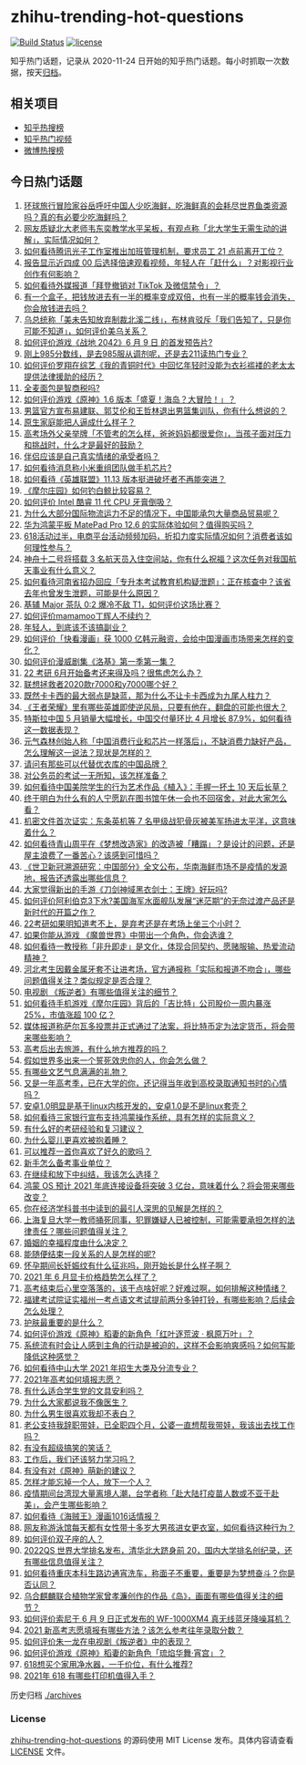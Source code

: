 # zhihu-trending-hot-questions

[![Build Status](https://github.com/justjavac/zhihu-trending-hot-questions/workflows/ci/badge.svg?branch=master)](https://github.com/justjavac/zhihu-trending-hot-questions/actions)
[![license](https://img.shields.io/github/license/justjavac/zhihu-trending-hot-questions)](https://github.com/justjavac/zhihu-trending-hot-questions/blob/master/LICENSE)

知乎热门话题，记录从 2020-11-24 日开始的知乎热门话题。每小时抓取一次数据，按天[归档](./archives)。

## 相关项目

- [知乎热搜榜](https://github.com/justjavac/zhihu-trending-top-search)
- [知乎热门视频](https://github.com/justjavac/zhihu-trending-hot-video)
- [微博热搜榜](https://github.com/justjavac/weibo-trending-hot-search)

## 今日热门话题

<!-- BEGIN -->
<!-- 最后更新时间 Thu Jun 10 2021 13:24:17 GMT+0800 (China Standard Time) -->

1. [环球旅行冒险家谷岳呼吁中国人少吃海鲜，吃海鲜真的会耗尽世界鱼类资源吗？真的有必要少吃海鲜吗？](https://www.zhihu.com/question/463886399)
2. [网友质疑北大老师韦东奕教学水平呆板，有观点称「北大学生无需生动的讲解」，实际情况如何？](https://www.zhihu.com/question/463589084)
3. [如何看待腾讯光子工作室推出加班管理机制，要求员工 21
   点前离开工位？](https://www.zhihu.com/question/464150896)
4. [报告显示近四成 00
   后选择倍速观看视频，年轻人在「赶什么」？对影视行业创作有何影响？](https://www.zhihu.com/question/464019954)
5. [如何看待外媒报道「拜登撤销对 TikTok 及微信禁令」？](https://www.zhihu.com/question/464157297)
6. [有一个盒子，把钱放进去有一半的概率变成双倍，也有一半的概率钱会消失，你会放钱进去吗？](https://www.zhihu.com/question/463236177)
7. [乌总统称「美未告知放弃制裁北溪二线」，布林肯驳斥「我们告知了，只是你可能不知道」，如何评价美乌关系？](https://www.zhihu.com/question/464060123)
8. [如何评价游戏《战地 2042》6 月 9 日 的首发预告片?](https://www.zhihu.com/question/464165838)
9. [刚上985分数线，是去985服从调剂呢，还是去211读热门专业？](https://www.zhihu.com/question/448604507)
10. [如何评价罗翔在综艺《我的青铜时代》中回忆年轻时没能为衣衫褴褛的老太太提供法律援助的经历？](https://www.zhihu.com/question/464013828)
11. [全麦面包是智商税吗?](https://www.zhihu.com/question/416804902)
12. [如何评价游戏《原神》1.6 版本「盛夏！海岛？大冒险！」？](https://www.zhihu.com/question/464073550)
13. [男篮官方宣布易建联、郭艾伦和王哲林退出男篮集训队，你有什么想说的？](https://www.zhihu.com/question/464171039)
14. [原生家庭能把人逼成什么样子？](https://www.zhihu.com/question/445787783)
15. [高考场外父亲举牌「不管考的怎么样，爸爸妈妈都很爱你」，当孩子面对压力和挑战时，什么才是最好的鼓励？](https://www.zhihu.com/question/464058857)
16. [伴侣应该是自己真实情绪的承受者吗？](https://www.zhihu.com/question/302561314)
17. [如何看待消息称小米重组团队做手机芯片?](https://www.zhihu.com/question/464043487)
18. [如何看待《英雄联盟》11.13 版本挺进破坏者不再能突进？](https://www.zhihu.com/question/463953447)
19. [《摩尔庄园》如何钓白鲸比较容易？](https://www.zhihu.com/question/463403987)
20. [如何评价 Intel 酷睿 11 代 CPU 牙膏倒吸？](https://www.zhihu.com/question/441892505)
21. [为什么大部分国际物流运力不足的情况下，中国能承包大量商品贸易呢？](https://www.zhihu.com/question/463894187)
22. [华为鸿蒙平板 MatePad Pro 12.6
    的实际体验如何？值得购买吗？](https://www.zhihu.com/question/464198645)
23. [618活动过半，电商平台活动频频加码，折扣力度实际情况如何？消费者该如何理性参与？](https://www.zhihu.com/question/464028524)
24. [神舟十二号将搭载 3
    名航天员入住空间站，你有什么祝福？这次任务对我国航天事业有什么意义？](https://www.zhihu.com/question/464203408)
25. [如何看待河南省招办回应「专升本考试教育机构疑泄题」：正在核查中？该省去年也曾发生泄题，可能是什么原因？](https://www.zhihu.com/question/464094074)
26. [基辅 Major 茶队 0:2 爆冷不敌
    T1，如何评价这场比赛？](https://www.zhihu.com/question/464122557)
27. [如何评价mamamoo丁辉人不续约？](https://www.zhihu.com/question/464084992)
28. [年轻人，到底该不该搞副业？](https://www.zhihu.com/question/448721015)
29. [如何评价「快看漫画」获 1000
    亿韩元融资，会给中国漫画市场带来怎样的变化？](https://www.zhihu.com/question/464056519)
30. [如何评价漫威剧集《洛基》第一季第一集？](https://www.zhihu.com/question/464034803)
31. [22 考研 6月开始备考还来得及吗？很焦虑怎么办？](https://www.zhihu.com/question/464058784)
32. [联想拯救者2020款r7000和y7000哪个好？](https://www.zhihu.com/question/394249932)
33. [既然卡卡西的最大弱点是缺蓝，那为什么不让卡卡西成为九尾人柱力？](https://www.zhihu.com/question/459339714)
34. [《王者荣耀》里有哪些英雄即使逆风局，只要有他在，翻盘的可能也很大？](https://www.zhihu.com/question/462971541)
35. [特斯拉中国 5 月销量大幅增长，中国交付量环比 4 月增长
    87.9%，如何看待这一数据表现？](https://www.zhihu.com/question/463536427)
36. [元气森林创始人称「中国消费行业和芯片一样落后」，不缺消费力缺好产品，怎么理解这一说法？现状是怎样的？](https://www.zhihu.com/question/464022675)
37. [请问有那些可以代替优衣库的中国品牌？](https://www.zhihu.com/question/451270885)
38. [对公务员的考试一无所知，该怎样准备？](https://www.zhihu.com/question/321438898)
39. [如何看待中国美院学生的行为艺术作品《植入》：手握一抔土 10
    天后长草？](https://www.zhihu.com/question/463307719)
40. [终于明白为什么有的人宁愿趴在图书馆午休一会也不回宿舍，对此大家怎么看？](https://www.zhihu.com/question/456455985)
41. [机密文件首次证实：东条英机等 7
    名甲级战犯骨灰被美军扬进太平洋，这意味着什么？](https://www.zhihu.com/question/463707211)
42. [如何看待青山周平在《梦想改造家》的改造被「糟蹋」？是设计的问题，还是屋主浪费了一番苦心？该感到可惜吗？](https://www.zhihu.com/question/462730740)
43. [《世卫新冠溯源研究：中国部分》全文公布，华南海鲜市场不是疫情的发源地，报告还透露出哪些信息？](https://www.zhihu.com/question/464006198)
44. [大家觉得新出的手游《刀剑神域黑衣剑士：王牌》好玩吗?](https://www.zhihu.com/question/464041915)
45. [如何评价阿利伯克3下水?美国海军水面舰队发展“迷茫期”的无奈过渡产品还是新时代的开篇之作？](https://www.zhihu.com/question/463924306)
46. [22考研如果明知道考不上，是弃考还是在考场上坐三个小时？](https://www.zhihu.com/question/463857051)
47. [如果你能从游戏 《魔兽世界》中带出一个角色，你会选谁？](https://www.zhihu.com/question/462389624)
48. [如何看待一教授称「非升即走」是文化，体现合同契约、愿赌服输、热爱流动精神？](https://www.zhihu.com/question/464057866)
49. [河北考生因戴金属牙套不让进考场，官方通报称「实际和报道不吻合」，哪些问题值得关注？类似规定是否合理？](https://www.zhihu.com/question/463806366)
50. [电视剧 《叛逆者》有哪些值得关注的细节？](https://www.zhihu.com/question/463726081)
51. [如何看待手机游戏《摩尔庄园》背后的「吉比特」公司股价一周内暴涨 25%，市值涨超 100
    亿？](https://www.zhihu.com/question/463704962)
52. [媒体报道称萨尔瓦多投票并正式通过了法案，将比特币定为法定货币，将会带来哪些影响？](https://www.zhihu.com/question/463566253)
53. [高考后出去旅游，有什么地方推荐的吗？](https://www.zhihu.com/question/459482130)
54. [假如世界多出来一个誓死效忠你的人，你会怎么做？](https://www.zhihu.com/question/462848357)
55. [有哪些文艺气息满满的礼物？](https://www.zhihu.com/question/54909953)
56. [又是一年高考季，已在大学的你，还记得当年收到高校录取通知书时的心情吗？](https://www.zhihu.com/question/461328713)
57. [安卓1.0明显是基于linux内核开发的，安卓1.0是不是linux套壳？](https://www.zhihu.com/question/463995705)
58. [如何看待三家银行宣布支持鸿蒙操作系统，具有怎样的实际意义？](https://www.zhihu.com/question/463778303)
59. [有什么好的考研经验和复习建议？](https://www.zhihu.com/question/281957516)
60. [为什么婴儿更喜欢被抱着睡？](https://www.zhihu.com/question/454465321)
61. [可以推荐一首你喜欢了好久的歌吗？](https://www.zhihu.com/question/461209882)
62. [新手怎么备考事业单位？](https://www.zhihu.com/question/434514549)
63. [在继续和放下中纠结，我该怎么选择？](https://www.zhihu.com/question/463424165)
64. [鸿蒙 OS 预计 2021 年底连接设备将突破 3
    亿台，意味着什么？将会带来哪些改变？](https://www.zhihu.com/question/463834577)
65. [你在经济学科普书中读到的最引人深思的见解是怎样的？](https://www.zhihu.com/question/456001371)
66. [上海复旦大学一教师捅死同事，犯罪嫌疑人已被控制，可能需要承担怎样的法律责任？哪些问题值得关注？](https://www.zhihu.com/question/463773359)
67. [婚姻的幸福程度由什么决定？](https://www.zhihu.com/question/459300547)
68. [能随便结束一段关系的人是怎样的呢?](https://www.zhihu.com/question/463377855)
69. [怀孕期间长妊娠纹有什么征兆吗，刚开始长是什么样子啊？](https://www.zhihu.com/question/309491806)
70. [2021 年 6 月显卡价格趋势怎么样了？](https://www.zhihu.com/question/462608710)
71. [高考结束后心里空落落的，该干点啥好呢？好难过啊，如何排解这种情绪？](https://www.zhihu.com/question/463903480)
72. [福建考试院证实福州一考点语文考试提前两分多钟打铃，有哪些影响？后续会怎么处理？](https://www.zhihu.com/question/463943012)
73. [护肤最重要的是什么？](https://www.zhihu.com/question/428147299)
74. [如何评价游戏《原神》稻妻的新角色「红叶逐荒波 · 枫原万叶」？](https://www.zhihu.com/question/463721255)
75. [系统流有时会让人感到主角的行动是被迫的，这样不会影响爽感吗？如何写能降低这种感觉？](https://www.zhihu.com/question/463918537)
76. [如何看待中山大学 2021 年招生大类及分流专业？](https://www.zhihu.com/question/463925066)
77. [2021年高考如何填报志愿？](https://www.zhihu.com/question/457946106)
78. [有什么适合学生党的文具安利吗？](https://www.zhihu.com/question/368136906)
79. [为什么大家都说我不像医生？](https://www.zhihu.com/question/463550139)
80. [为什么男生很喜欢我却不表白？](https://www.zhihu.com/question/463798880)
81. [老公支持我辞职带娃，已全职四个月，公婆一直想帮我带娃，我该出去找工作吗？](https://www.zhihu.com/question/429050361)
82. [有没有超级搞笑的笑话？](https://www.zhihu.com/question/458404795)
83. [工作后，我们还该努力学习吗？](https://www.zhihu.com/question/463179609)
84. [有没有对《原神》萌新的建议？](https://www.zhihu.com/question/433204646)
85. [怎样才能忘掉一个人，放下一个人？](https://www.zhihu.com/question/431715988)
86. [疫情期间台湾现大量离境人潮，台学者称「赴大陆打疫苗人数或不亚于赴美」，会产生哪些影响？](https://www.zhihu.com/question/463915254)
87. [如何看待《海贼王》漫画1016话情报？](https://www.zhihu.com/question/464027691)
88. [网友称游泳馆每天都有女性带十多岁大男孩进女更衣室，如何看待这种行为？](https://www.zhihu.com/question/463887838)
89. [如何评价双子座的人？](https://www.zhihu.com/question/386252037)
90. [2022QS 世界大学排名发布，清华北大跻身前
    20，国内大学排名创纪录，还有哪些信息值得关注？](https://www.zhihu.com/question/463988313)
91. [如何看待重庆本科生路边通宵洗车，称面子不重要，重要是为梦想奋斗？你是否认同？](https://www.zhihu.com/question/463828183)
92. [乌合麒麟联合植物学家曾孝濂创作的作品《岛》，画面有哪些值得关注的细节？](https://www.zhihu.com/question/463946010)
93. [如何评价索尼于 6 月 9 日正式发布的 WF-1000XM4
    真无线蓝牙降噪耳机？](https://www.zhihu.com/question/463984969)
94. [2021 新高考志愿填报有哪些方法？该怎么参考往年录取分数？](https://www.zhihu.com/question/431604213)
95. [如何评价朱一龙在电视剧《叛逆者》中的表现？](https://www.zhihu.com/question/388819632)
96. [如何评价游戏《原神》稻妻的新角色「琉焰华舞·宵宫」？](https://www.zhihu.com/question/463720589)
97. [618想买个家用净水器，一千价位，有什么推荐?](https://www.zhihu.com/question/456644378)
98. [2021年 618 有哪些打印机值得入手？](https://www.zhihu.com/question/457255518)

<!-- END -->

历史归档 [./archives](./archives)

### License

[zhihu-trending-hot-questions](https://github.com/justjavac/zhihu-trending-hot-questions)
的源码使用 MIT License 发布。具体内容请查看 [LICENSE](./LICENSE) 文件。
